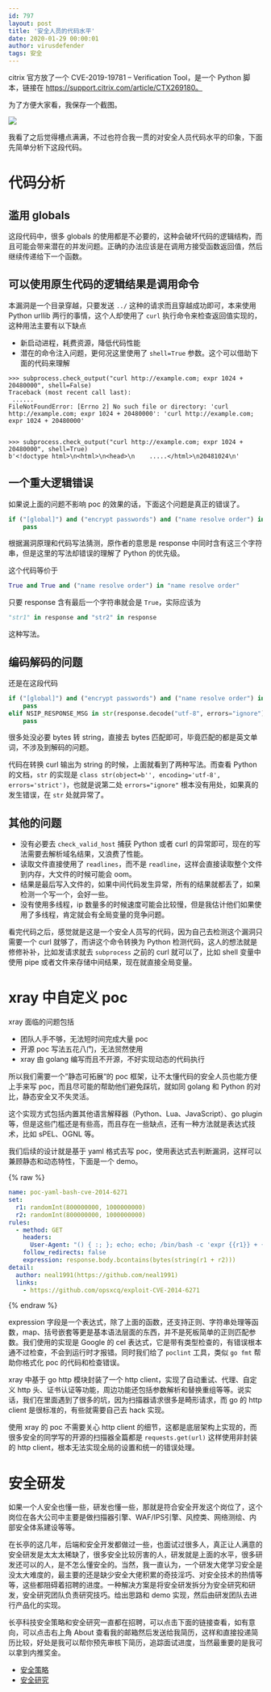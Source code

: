 ```yaml
---
id: 797
layout: post
title: '安全人员的代码水平'
date: 2020-01-29 00:00:01
author: virusdefender
tags: 安全
---
```


citrix 官方放了一个 CVE-2019-19781 – Verification Tool，是一个 Python 脚本，链接在 https://support.citrix.com/article/CTX269180。 

为了方便大家看，我保存一个截图。

![](https://storage.virusdefender.net/blog/images/797/poc-img.png)

我看了之后觉得槽点满满，不过也符合我一贯的对安全人员代码水平的印象，下面先简单分析下这段代码。

# 代码分析

## 滥用 globals

这段代码中，很多 globals 的使用都是不必要的，这种会破坏代码的逻辑结构，而且可能会带来潜在的并发问题。正确的办法应该是在调用方接受函数返回值，然后继续传递给下一个函数。

## 可以使用原生代码的逻辑结果是调用命令

本漏洞是一个目录穿越，只要发送 `../` 这种的请求而且穿越成功即可，本来使用 Python urllib 两行的事情，这个人却使用了 `curl` 执行命令来检查返回值实现的，这种用法主要有以下缺点

 - 新启动进程，耗费资源，降低代码性能
 - 潜在的命令注入问题，更何况这里使用了 `shell=True` 参数。这个可以借助下面的代码来理解

 ```
 >>> subprocess.check_output("curl http://example.com; expr 1024 + 20480000", shell=False)
Traceback (most recent call last):
  ......
FileNotFoundError: [Errno 2] No such file or directory: 'curl http://example.com; expr 1024 + 20480000': 'curl http://example.com; expr 1024 + 20480000'


>>> subprocess.check_output("curl http://example.com; expr 1024 + 20480000", shell=True)
b'<!doctype html>\n<html>\n<head>\n    .....</html>\n20481024\n'
```

## 一个重大逻辑错误

如果说上面的问题不影响 poc 的效果的话，下面这个问题是真正的错误了。

```python
if ("[global]") and ("encrypt passwords") and ("name resolve order") in str(response):
	pass
```

根据漏洞原理和代码写法猜测，原作者的意思是 response 中同时含有这三个字符串，但是这里的写法却错误的理解了 Python 的优先级。

这个代码等价于

```python
True and True and ("name resolve order") in "name resolve order"
```

只要 response 含有最后一个字符串就会是 `True`，实际应该为

```python
"str1" in response and "str2" in response
```

这种写法。

## 编码解码的问题

还是在这段代码

```python
if ("[global]") and ("encrypt passwords") and ("name resolve order") in str(response):
    pass
elif NSIP_RESPONSE_MSG in str(response.decode("utf-8", errors="ignore")):
    pass
```

很多处没必要 bytes 转 string，直接去 bytes 匹配即可，毕竟匹配的都是英文单词，不涉及到解码的问题。

代码在转换 curl 输出为 string 的时候，上面就看到了两种写法。而查看 Python 的文档，`str` 的实现是 `class str(object=b'', encoding='utf-8', errors='strict')`，也就是说第二处 `errors="ignore"` 根本没有用处，如果真的发生错误，在 `str` 处就异常了。

## 其他的问题

 - 没有必要去 `check_valid_host` 捕获 Python 或者 curl 的异常即可，现在的写法需要去解析域名结果，又浪费了性能。
 - 读取文件直接使用了 `readlines`，而不是 `readline`，这样会直接读取整个文件到内存，大文件的时候可能会 oom。
 - 结果是最后写入文件的，如果中间代码发生异常，所有的结果就都丢了，如果检测一个写一个，会好一些。
 - 没有使用多线程，ip 数量多的时候速度可能会比较慢，但是我估计他们如果使用了多线程，肯定就会有全局变量的竞争问题。

 看完代码之后，感觉就是这是一个安全人员写的代码，因为自己去检测这个漏洞只需要一个 curl 就够了，而讲这个命令转换为 Python 检测代码，这人的想法就是修修补补，比如发请求就去 `subprocess` 之前的 curl 就可以了，比如 shell 变量中使用 pipe 或者文件来存储中间结果，现在就直接全局变量。

# xray 中自定义 poc

xray 面临的问题包括

 - 团队人手不够，无法短时间完成大量 poc
 - 开源 poc 写法五花八门，无法贸然使用
 - xray 由 golang 编写而且不开源，不好实现动态的代码执行

所以我们需要一个”静态可拓展“的 poc 框架，让不太懂代码的安全人员也能方便上手来写 poc，而且尽可能的帮助他们避免踩坑，就如同 golang 和 Python 的对比，静态安全又不失灵活。

这个实现方式包括内置其他语言解释器（Python、Lua、JavaScript）、go plugin 等，但是这些门槛还是有些高，而且存在一些缺点，还有一种方法就是表达式技术，比如 sPEL、OGNL 等。

我们后续的设计就是基于 yaml 格式去写 poc，使用表达式去判断漏洞，这样可以兼顾静态和动态特性，下面是一个 demo。

{% raw %}
```yaml
name: poc-yaml-bash-cve-2014-6271
set:
  r1: randomInt(800000000, 1000000000)
  r2: randomInt(800000000, 1000000000)
rules:
  - method: GET
    headers:
      User-Agent: "() { :; }; echo; echo; /bin/bash -c 'expr {{r1}} + {{r2}}'"
    follow_redirects: false
    expression: response.body.bcontains(bytes(string(r1 + r2)))
detail:
  author: neal1991(https://github.com/neal1991)
  links:
    - https://github.com/opsxcq/exploit-CVE-2014-6271
```
{% endraw %}

expression 字段是一个表达式，除了上面的函数，还支持正则、字符串处理等函数，map、括号嵌套等更是基本语法层面的东西，并不是死板简单的正则匹配参数。我们使用的实现是 Google 的 cel 表达式，它是带有类型检查的，有错误根本通不过检查，不会到运行时才报错。同时我们给了 `poclint` 工具，类似 `go fmt` 帮助你格式化 poc 的代码和检查错误。

xray 中基于 go http 模块封装了一个 http client，实现了自动重试、代理、自定义 http 头、证书认证等功能，周边功能还包括参数解析和替换重组等等。说实话，我们在里面遇到了很多的坑，因为扫描器请求很多是畸形请求，而 go 的 http client 是很标准的，有些就需要自己去 hack 实现。

使用 xray 的 poc 不需要关心 http client 的细节，这都是底层架构上实现的，而很多安全的同学写的开源的扫描器全篇都是 `requests.get(url)` 这样使用非封装的 http client，根本无法实现全局的设置和统一的错误处理。

# 安全研发

如果一个人安全也懂一些，研发也懂一些，那就是符合安全开发这个岗位了，这个岗位在各大公司中主要是做扫描器引擎、WAF/IPS引擎、风控类、网络测绘、内部安全体系建设等等。

在长亭的这几年，后端和安全开发都做过一些，也面试过很多人，真正让人满意的安全研发是太太太稀缺了，很多安全比较厉害的人，研发就是上面的水平，很多研发还可以的人，是不怎么懂安全的。当然，我一直认为，一个研发大佬学习安全是没太大难度的，最主要的还是缺少安全大佬积累的奇技淫巧、对安全技术的热情等等，这些都阻碍着招聘的进度。一种解决方案是将安全研发拆分为安全研究和研发，安全研究团队负责研究技巧。给出思路和 demo 实现，然后由研发团队去进行产品化的实现。

长亭科技安全策略和安全研究一直都在招聘，可以点击下面的链接查看，如有意向，可以点击右上角 About 查看我的邮箱然后发送给我简历，这样和直接投递简历比较，好处是我可以帮你预先审核下简历，追踪面试进度，当然最重要的是我可以拿到内推奖金。

 - [安全策略](https://app.mokahr.com/apply/chaitin/4561#/job/c0f360ba-c529-4d9f-8ffc-7bd276019819?_k=21dmp0)
 - [安全研究](https://app.mokahr.com/apply/chaitin/4561#/job/90c3d068-a18c-4a71-83e6-7bf46284e8b7?_k=julier)
